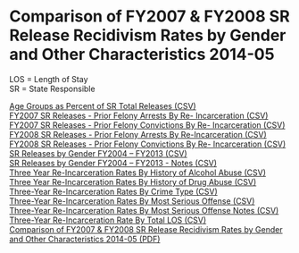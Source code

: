 # Comparison of FY2007 & FY2008 SR Release Recidivism Rates by Gender and Other Characteristics 2014-05  

LOS = Length of Stay  
SR = State Responsible  

[Age Groups as Percent of SR Total Releases (CSV)](https://github.com/jalbertbowden/va-crime/blob/master/lib/recidivism-studies/gender-char-recidivism-2014/csv/comparison-fy2007-fy2008-sr-release-recidivism-rates-by-gender-and-other-age-groups-as-percent-of-sr-total-release.csv)  
[FY2007 SR Releases - Prior Felony Arrests By Re- Incarceration (CSV)](https://github.com/jalbertbowden/va-crime/blob/master/lib/recidivism-studies/gender-char-recidivism-2014/csv/comparison-fy2007-fy2008-sr-release-recidivism-rates-by-gender-and-other-fy2007-releases-prior-felony-arrests-by-reincarceration.csv)  
[FY2007 SR Releases - Prior Felony Convictions By Re- Incarceration (CSV)](https://github.com/jalbertbowden/va-crime/blob/master/lib/recidivism-studies/gender-char-recidivism-2014/csv/comparison-fy2007-fy2008-sr-release-recidivism-rates-by-gender-and-other-fy2007-sr-releases-prior-felony-convictions-by-reincarceration.csv)  
[FY2008 SR Releases - Prior Felony Arrests By Re-Incarceration (CSV)](https://github.com/jalbertbowden/va-crime/blob/master/lib/recidivism-studies/gender-char-recidivism-2014/csv/comparison-fy2007-fy2008-sr-release-recidivism-rates-by-gender-and-other-fy2008-releases-prior-felony-arrests-by-reincarceration.csv)  
[FY2008 SR Releases - Prior Felony Convictions By Re- Incarceration (CSV)](https://github.com/jalbertbowden/va-crime/blob/master/lib/recidivism-studies/gender-char-recidivism-2014/csv/comparison-fy2007-fy2008-sr-release-recidivism-rates-by-gender-and-other-fy2008-sr-releases-prior-felony-convictions-by-reincarceration.csv)  
[SR Releases by Gender FY2004 – FY2013 (CSV)](https://github.com/jalbertbowden/va-crime/blob/master/lib/recidivism-studies/gender-char-recidivism-2014/csv/comparison-fy2007-fy2008-sr-release-recidivism-rates-by-gender-and-other-sr-releases-by-gender-fy2004-fy2013.csv)  
[SR Releases by Gender FY2004 – FY2013 - Notes (CSV)](https://github.com/jalbertbowden/va-crime/blob/master/lib/recidivism-studies/gender-char-recidivism-2014/csv/comparison-fy2007-fy2008-sr-release-recidivism-rates-by-gender-and-other-sr-releases-by-gender-fy2004-fy2013-notes.csv)  
[Three Year Re-Incarceration Rates By History of Alcohol Abuse (CSV)](https://github.com/jalbertbowden/va-crime/blob/master/lib/recidivism-studies/gender-char-recidivism-2014/csv/comparison-fy2007-fy2008-sr-release-recidivism-rates-by-gender-and-other-three-year-incarceration-rates-by-history-of-alcohol-abuse.csv)  
[Three Year Re-Incarceration Rates By History of Drug Abuse (CSV)](https://github.com/jalbertbowden/va-crime/blob/master/lib/recidivism-studies/gender-char-recidivism-2014/csv/comparison-fy2007-fy2008-sr-release-recidivism-rates-by-gender-and-other-three-year-incarceration-rates-by-history-of-drug-abuse.csv)  
[Three-Year Re-Incarceration Rates By Crime Type (CSV)](https://github.com/jalbertbowden/va-crime/blob/master/lib/recidivism-studies/gender-char-recidivism-2014/csv/comparison-fy2007-fy2008-sr-release-recidivism-rates-by-gender-and-other-three-year-incarceration-rates-by-crime-type.csv)  
[Three-Year Re-Incarceration Rates By Most Serious Offense (CSV)]()  
[Three-Year Re-Incarceration Rates By Most Serious Offense Notes (CSV)](https://github.com/jalbertbowden/va-crime/blob/master/lib/recidivism-studies/gender-char-recidivism-2014/csv/comparison-fy2007-fy2008-sr-release-recidivism-rates-by-gender-and-other-three-year-re-incarceration-rates-by-most-serious-offense-note.csv)  
[Three-Year Re-Incarceration Rate By Total LOS (CSV)](https://github.com/jalbertbowden/va-crime/blob/master/lib/recidivism-studies/gender-char-recidivism-2014/csv/comparison-fy2007-fy2008-sr-release-recidivism-rates-by-gender-and-other-three-year-re-incarceration-rates-by-total-los.csv)  
[Comparison of FY2007 & FY2008 SR Release Recidivism Rates by Gender and Other Characteristics 2014-05 (PDF)](https://github.com/jalbertbowden/va-crime/blob/master/lib/recidivism-studies/gender-char-recidivism-2014/comparison-fy2007-fy2008-sr-release-recidivism-rates-by-gender-and-other.pdf)
